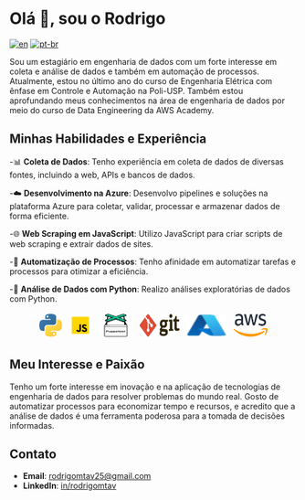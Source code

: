 # Olá 👋, sou o Rodrigo

[![en](https://img.shields.io/badge/lang-en-red.svg)](https://github.com/rodtav/rodtav/blob/main/README.md)
[![pt-br](https://img.shields.io/badge/lang-pt--br-green.svg)](https://github.com/rodtav/rodtav/blob/main/README.pt-br.md)

Sou um estagiário em engenharia de dados com um forte interesse em coleta e análise de dados e também em automação de processos. Atualmente, estou no último ano do curso de Engenharia Elétrica com ênfase em Controle e Automação na Poli-USP. Também estou aprofundando meus conhecimentos na área de engenharia de dados por meio do curso de Data Engineering da AWS Academy.

## Minhas Habilidades e Experiência

-📊 **Coleta de Dados**: Tenho experiência em coleta de dados de diversas fontes, incluindo a web, APIs e bancos de dados.

-☁️ **Desenvolvimento na Azure**: Desenvolvo pipelines e soluções na plataforma Azure para coletar, validar, processar e armazenar dados de forma eficiente.

-🌐 **Web Scraping em JavaScript**: Utilizo JavaScript para criar scripts de web scraping e extrair dados de sites.

-🤖 **Automatização de Processos**: Tenho afinidade em automatizar tarefas e processos para otimizar a eficiência.

-🐍 **Análise de Dados com Python**: Realizo análises exploratórias de dados com Python.

<p align="center">
	<img title="Python" alt="Python" src="img/python.svg" width="40" height="40" style="vertical-align:down; margin:4px"/>
	<img title="JavaScript" alt="JavaScript" src="img/javascript.svg" width="40" height="40" style="vertical-align:down; margin:4px"/>
	<img title="Puppeteer" alt="Puppeteer" src="img/puppeteer.svg" width="60" height="40" style="vertical-align:down; margin:4px"/>
	<img title="Git" alt="Git" src="img/git.svg" width="70" height="40" style="vertical-align:down; margin:4px"/>
  <img title="Azure" alt="Azure" src="img/azure.svg" width="70" height="40" style="vertical-align:down; margin:4px"/>
	<img title="AWS" alt="AWS" src="img/aws.svg" width="60" height="40" style="vertical-align:down; margin:4px"/
</p>

## Meu Interesse e Paixão

Tenho um forte interesse em inovação e na aplicação de tecnologias de engenharia de dados para resolver problemas do mundo real. Gosto de automatizar processos para economizar tempo e recursos, e acredito que a análise de dados é uma ferramenta poderosa para a tomada de decisões informadas.

## Contato

- **Email**: rodrigomtav25@gmail.com
- **LinkedIn**: [in/rodrigomtav](https://www.linkedin.com/in/rodrigomtav/)
